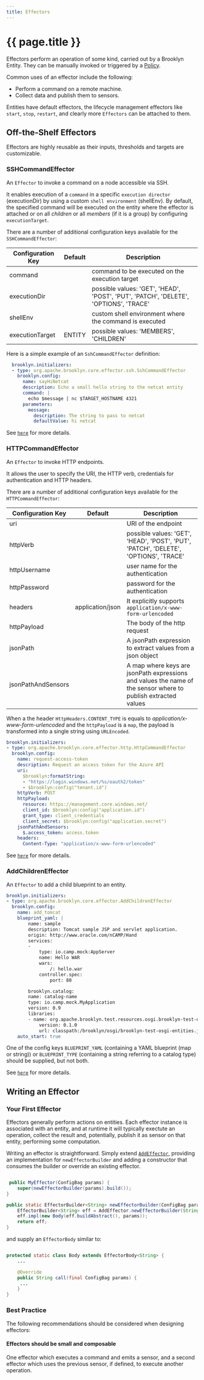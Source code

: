 ```yaml
---
title: Effectors
---
```

# {{ page.title }}

Effectors perform an operation of some kind, carried out by a Brooklyn Entity.
They can be manually invoked or triggered by a [Policy](policies.md).

Common uses of an effector include the following:

*   Perform a command on a remote machine.
*   Collect data and publish them to sensors.

Entities have default effectors, the lifecycle management effectors like `start`, `stop`, `restart`, and clearly more `Effectors` can be attached to them.

Off-the-Shelf Effectors
----------------------

Effectors are highly reusable as their inputs, thresholds and targets are customizable.

### SSHCommandEffector

An `Effector` to invoke a command on a node accessible via SSH.

It enables execution of a `command` in a specific `execution director` (executionDir) by using a custom `shell environment` (shellEnv).
By default, the specified command will be executed on the entity where the effector is attached or on all *children* or all *members* (if it is a group) by configuring `executionTarget`.

There are a number of additional configuration keys available for the `SSHCommandEffector`:

| Configuration Key                 | Default | Description                                                                          |
|-----------------------------------|---------|--------------------------------------------------------------------------------------|
| command                           |         | command to be executed on the execution target                                       |
| executionDir                      |         | possible values: 'GET', 'HEAD', 'POST', 'PUT', 'PATCH', 'DELETE', 'OPTIONS', 'TRACE' |
| shellEnv                          |         | custom shell environment where the command is executed                               |
| executionTarget                   | ENTITY  | possible values: 'MEMBERS', 'CHILDREN'                                               |

Here is a simple example of an `SshCommandEffector` definition:

```yaml
  brooklyn.initializers:
  - type: org.apache.brooklyn.core.effector.ssh.SshCommandEffector
    brooklyn.config:
      name: sayHiNetcat
      description: Echo a small hello string to the netcat entity
      command: |
        echo $message | nc $TARGET_HOSTNAME 4321
      parameters:
        message:
          description: The string to pass to netcat
          defaultValue: hi netcat
```

See [`here`]({{book.url.brooklyn_javadoc}}/org/apache/brooklyn/core/effector/ssh/SshCommandEffector.html) for more details.

### HTTPCommandEffector

An `Effector` to invoke HTTP endpoints.

It allows the user to specify the URI, the HTTP verb, credentials for authentication and HTTP headers.

There are a number of additional configuration keys available for the `HTTPCommandEffector`:

| Configuration Key                 | Default          | Description                                                                                                   |
|-----------------------------------|------------------|---------------------------------------------------------------------------------------------------------------|
| uri                               |                  | URI of the endpoint                                                                                           |
| httpVerb                          |                  | possible values: 'GET', 'HEAD', 'POST', 'PUT', 'PATCH', 'DELETE', 'OPTIONS', 'TRACE'                          |
| httpUsername                      |                  | user name for the authentication                                                                              |
| httpPassword                      |                  | password for the authentication                                                                               |
| headers                           | application/json | It explicitly supports `application/x-www-form-urlencoded`                                                    |
| httpPayload                       |                  | The body of the http request                                                                                  |
| jsonPath                          |                  | A jsonPath expression to extract values from a json object                                                    |
| jsonPathAndSensors                |                  | A map where keys are jsonPath expressions and values the name of the sensor where to publish extracted values |


When a the header `HttpHeaders.CONTENT_TYPE` is equals to *application/x-www-form-urlencoded* and the `httpPayload` is a `map`, the payload is transformed into a single string using `URLEncoded`.

```yaml
brooklyn.initializers:
- type: org.apache.brooklyn.core.effector.http.HttpCommandEffector
  brooklyn.config:
    name: request-access-token
    description: Request an access token for the Azure API
    uri:
      $brooklyn:formatString:
      - "https://login.windows.net/%s/oauth2/token"
      - $brooklyn:config("tenant.id")
    httpVerb: POST
    httpPayload:
      resource: https://management.core.windows.net/
      client_id: $brooklyn:config("application.id")
      grant_type: client_credentials
      client_secret: $brooklyn:config("application.secret")
    jsonPathAndSensors:
      $.access_token: access.token
    headers:
      Content-Type: "application/x-www-form-urlencoded"
```

See [`here`]({{book.url.brooklyn_javadoc}}/org/apache/brooklyn/core/effector/http/HttpCommandEffector.html) for more details.

### AddChildrenEffector

An `Effector` to add a child blueprint to an entity.

```yaml
brooklyn.initializers:
- type: org.apache.brooklyn.core.effector.AddChildrenEffector
  brooklyn.config:
    name: add_tomcat
    blueprint_yaml: |
        name: sample
        description: Tomcat sample JSP and servlet application.
        origin: http://www.oracle.com/nCAMP/Hand
        services:
        -
            type: io.camp.mock:AppServer
            name: Hello WAR
            wars:
                /: hello.war
            controller.spec:
                port: 80

        brooklyn.catalog:
        name: catalog-name
        type: io.camp.mock.MyApplication
        version: 0.9
        libraries:
        - name: org.apache.brooklyn.test.resources.osgi.brooklyn-test-osgi-entities
            version: 0.1.0
            url: classpath:/brooklyn/osgi/brooklyn-test-osgi-entities.jar
    auto_start: true
```

One of the config keys `BLUEPRINT_YAML` (containing a YAML blueprint (map or string)) or `BLUEPRINT_TYPE` (containing a string referring to a catalog type) should be supplied, but not both.

See [`here`]({{book.url.brooklyn_javadoc}}/org/apache/brooklyn/core/effector/AddChildrenEffector.html) for more details.

Writing an Effector
-------------------

### Your First Effector

Effectors generally perform actions on entities.
Each effector instance is associated with an entity,
and at runtime it will typically exectute an operation, collect the result and, potentially, publish it as sensor on that entity, performing some computation.

Writing an effector is straightforward.
Simply extend [`AddEffector`]({{book.url.brooklyn_javadoc}}/org/apache/brooklyn/core/effector/AddEffector.html),
providing an implementation for `newEffectorBuilder` and adding a constructor that consumes the builder or override an existing effector.

```java

 public MyEffector(ConfigBag params) {
    super(newEffectorBuilder(params).build());
}

public static EffectorBuilder<String> newEffectorBuilder(ConfigBag params) {
    EffectorBuilder<String> eff = AddEffector.newEffectorBuilder(String.class, params);
    eff.impl(new Body(eff.buildAbstract(), params));
    return eff;
}
```

and supply an `EffectorBody` similar to:

```java

protected static class Body extends EffectorBody<String> {
    ...

    @Override
    public String call(final ConfigBag params) {
     ...
    }
}
```

### Best Practice

The following recommendations should be considered when designing effectors:

#### Effectors should be small and composable

One effector which executes a command and emits a sensor, and a second effector which uses the previous sensor, if defined, to execute another operation.

